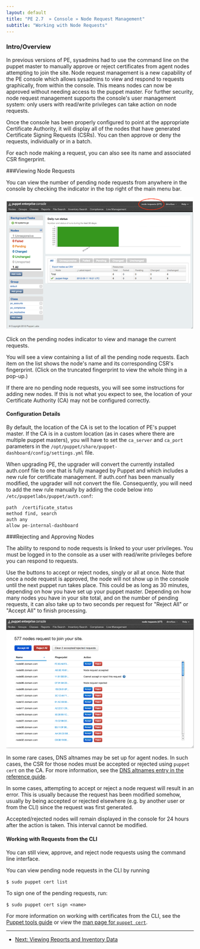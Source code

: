 ```yaml
---
layout: default
title: "PE 2.7  » Console » Node Request Management"
subtitle: "Working with Node Requests"
---
```



### Intro/Overview 
In previous versions of PE, sysadmins had to use the command line on the puppet master to manually approve or reject certificates from agent nodes attempting to join the site. Node request management is a new capability of the PE console which allows sysadmins to view and respond to requests graphically, from within the console. This means nodes can now be approved without needing access to the puppet master. For further security, node request management supports the console's user management system: only users with read/write privileges can take action on node requests.

Once the console has been properly configured to point at the appropriate Certificate Authority, it will display all of the nodes that have generated Certificate Signing Requests (CSRs). You can then approve or deny the requests, individually or in a batch.

For each node making a request, you can also see its name and associated CSR fingerprint.


###Viewing Node Requests

You can view the number of pending node requests from anywhere in the console by checking the indicator in the top right of the main menu bar.

![request indicator](images/console/request_indicator.png)

Click on the pending nodes indicator to view and manage the current requests.

You will see a view containing a list of all the pending node requests. Each item on the list shows the node's name and its corresponding CSR's fingerprint. (Click on the truncated fingerprint to view the whole thing in a pop-up.)

If there are no pending node requests, you will see some instructions for adding new nodes. If this is not what you expect to see, the location of your Certificate Authority (CA) may not be configured correctly.

#### Configuration Details

By default, the location of the CA is set to the location of PE's puppet master. If the CA is in a custom location (as in cases where there are multiple puppet masters), you will have to set the `ca_server` and `ca_port` parameters in the `/opt/puppet/share/puppet-dashboard/config/settings.yml` file.

When upgrading PE, the upgrader will convert the currently installed auth.conf file to one that is fully managed by Puppet and which includes a new rule for certificate management. If auth.conf has been manually modified, the upgrader will not convert the file. Consequently, you will need to add the new rule manually by adding the code below into `/etc/puppetlabs/puppet/auth.conf`:

    path  /certificate_status
    method find, search
    auth any
    allow pe-internal-dashboard

###Rejecting and Approving Nodes

The ability to respond to node requests is linked to your user privileges. You must be logged in to the console as a user with read/write privileges before you can respond to requests.

Use the buttons to accept or reject nodes, singly or all at once. Note that once a node request is approved, the node will not show up in the console until the next puppet run takes place. This could be as long as 30 minutes, depending on how you have set up your puppet master. Depending on how many nodes you have in your site total, and on the number of pending requests, it can also take up to two seconds per request for "Reject All" or "Accept All" to finish processing.

![request management view](images/console/request_mgmt_view.png)

In some rare cases, DNS altnames may be set up for agent nodes. In such cases, the CSR for those nodes must be accepted or rejected using `puppet cert` on the CA. For more information, see the [DNS altnames entry in the reference guide](http://docs.puppetlabs.com/references/latest/configuration.html#dnsaltnames).

In some cases, attempting to accept or reject a node request will result in an error. This is usually because the request has been modified somehow, usually by being accepted or rejected elsewhere (e.g. by another user or from the CLI) since the request was first generated.

Accepted/rejected nodes will remain displayed in the console for 24 hours after the action is taken. This interval cannot be modified.


#### Working with Requests from the CLI

You can still view, approve, and reject node requests using the command line interface.

You can view pending node requests in the CLI by running

    $ sudo puppet cert list

To sign one of the pending requests, run:

    $ sudo puppet cert sign <name>
    
For more information on working with certificates from the CLI, see the [Puppet tools guide](http://docs.puppetlabs.com/guides/tools.html#puppet-cert-or-puppetca) or view the [man page for `puppet cert`](http://docs.puppetlabs.com/man/cert.html).

* * * 

- [Next: Viewing Reports and Inventory Data](./console_reports.html)
